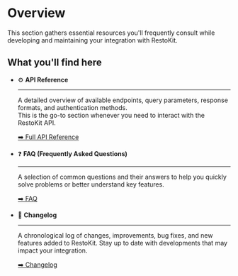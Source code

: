 # Overview

This section gathers essential resources you'll frequently consult while developing and maintaining your integration with RestoKit.

## What you'll find here

<div class="grid cards" markdown>

-   ⚙️ __API Reference__

    ---

    A detailed overview of available endpoints, query parameters, response formats, and authentication methods.  
    This is the go-to section whenever you need to interact with the RestoKit API.

    [➡️ Full API Reference](api/openapi.md)

-   ❓ __FAQ (Frequently Asked Questions)__

    ---

    A selection of common questions and their answers to help you quickly solve problems or better understand key features.

    [➡️ FAQ](faq.md)

-   🔄 __Changelog__

    ---

    A chronological log of changes, improvements, bug fixes, and new features added to RestoKit. Stay up to date with developments that may impact your integration.

    [➡️ Changelog](changelog.md)

</div>
